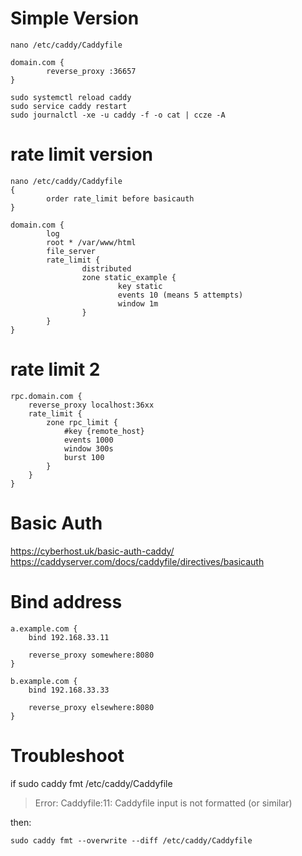 
# Simple Version
```
nano /etc/caddy/Caddyfile

domain.com {
        reverse_proxy :36657
}

sudo systemctl reload caddy
sudo service caddy restart
sudo journalctl -xe -u caddy -f -o cat | ccze -A

```

# rate limit version

```
nano /etc/caddy/Caddyfile
{
        order rate_limit before basicauth
}

domain.com {
        log
        root * /var/www/html
        file_server
        rate_limit {
                distributed
                zone static_example {
                        key static
                        events 10 (means 5 attempts)
                        window 1m
                }
        }
}
```

# rate limit 2

```
rpc.domain.com {
    reverse_proxy localhost:36xx
    rate_limit {
        zone rpc_limit {
            #key {remote_host}
            events 1000
            window 300s
            burst 100
        }
    }
}
```
# Basic Auth
https://cyberhost.uk/basic-auth-caddy/<br>
https://caddyserver.com/docs/caddyfile/directives/basicauth

# Bind address

```
a.example.com {
	bind 192.168.33.11

	reverse_proxy somewhere:8080
}

b.example.com {
	bind 192.168.33.33

	reverse_proxy elsewhere:8080
}
```

# Troubleshoot

if 
sudo caddy fmt /etc/caddy/Caddyfile

> Error: Caddyfile:11: Caddyfile input is not formatted (or similar)

then:
```
sudo caddy fmt --overwrite --diff /etc/caddy/Caddyfile
```
